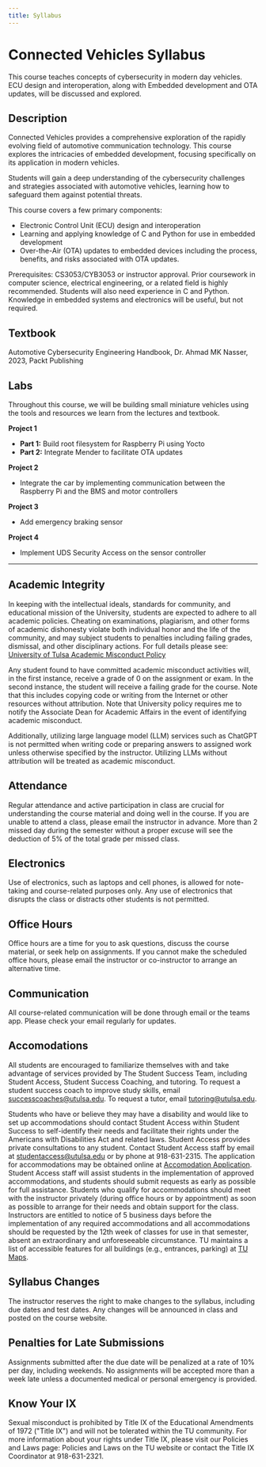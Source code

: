 ```yaml
---
title: Syllabus
---
```


# Connected Vehicles Syllabus

This course teaches concepts of cybersecurity in modern day vehicles. ECU design and interoperation, along with Embedded development and OTA updates, will be discussed and explored.

## Description

Connected Vehicles provides a comprehensive exploration of the rapidly evolving field of automotive communication technology. This course explores the intricacies of embedded development, focusing specifically on its application in modern vehicles.

Students will gain a deep understanding of the cybersecurity challenges and strategies associated with automotive vehicles, learning how to safeguard them against potential threats.

This course covers a few primary components:

- Electronic Control Unit (ECU) design and interoperation
- Learning and applying knowledge of C and Python for use in embedded development
- Over-the-Air (OTA) updates to embedded devices including the process, benefits, and risks associated with OTA updates.

Prerequisites: CS3053/CYB3053 or instructor approval. Prior coursework in computer science, electrical engineering, or a related field is highly recommended. Students will also need experience in C and Python. Knowledge in embedded systems and electronics will be useful, but not required.

## Textbook

Automotive Cybersecurity Engineering Handbook, Dr. Ahmad MK Nasser, 2023, Packt Publishing

## Labs

Throughout this course, we will be building small miniature vehicles using the tools and resources we learn from the lectures and textbook.

**Project 1**

- **Part 1:** Build root filesystem for Raspberry Pi using Yocto
- **Part 2:** Integrate Mender to facilitate OTA updates

**Project 2**

- Integrate the car by implementing communication between the Raspberry Pi and the BMS and motor controllers

**Project 3**

- Add emergency braking sensor

**Project 4**

- Implement UDS Security Access on the sensor controller

---

## Academic Integrity

In keeping with the intellectual ideals, standards for community, and educational mission of the University, students are expected to adhere to all academic policies.
Cheating on examinations, plagiarism, and other forms of academic dishonesty violate both individual honor and the life of the community, and may subject students to penalties including failing grades, dismissal, and other disciplinary actions.
For full details please see: [University of Tulsa Academic Misconduct Policy](https://univoftulsa.sharepoint.com/sites/AcademicAffairs/academicpolicies/Shared%20Documents/Forms/AllItems.aspx?id=/sites/AcademicAffairs/academicpolicies/Shared%20Documents/Unified%20Academic%20Misconduct%20Policy.pdf&parent=/sites/AcademicAffairs/academicpolicies/Shared%20Documents)

Any student found to have committed academic misconduct activities will, in the first instance, receive a grade of 0 on the assignment or exam.
In the second instance, the student will receive a failing grade for the course.
Note that this includes copying code or writing from the Internet or other resources without attribution.
Note that University policy requires me to notify the Associate Dean for Academic Affairs in the event of identifying academic misconduct.

Additionally, utilizing large language model (LLM) services such as ChatGPT is not permitted when writing code or preparing answers to assigned work unless otherwise specified by the instructor.
Utilizing LLMs without attribution will be treated as academic misconduct.

## Attendance

Regular attendance and active participation in class are crucial for understanding the course material and doing well in the course. If you are unable to attend a class, please email the instructor in advance. More than 2 missed day during the semester without a proper excuse will see the deduction of 5% of the total grade per missed class.

## Electronics

Use of electronics, such as laptops and cell phones, is allowed for note-taking and course-related purposes only. Any use of electronics that disrupts the class or distracts other students is not permitted.

## Office Hours

Office hours are a time for you to ask questions, discuss the course material, or seek help on assignments. If you cannot make the scheduled office hours, please email the instructor or co-instructor to arrange an alternative time.

## Communication

All course-related communication will be done through email or the teams app. Please check your email regularly for updates.

## Accomodations

All students are encouraged to familiarize themselves with and take advantage of services provided by The Student Success Team, including Student Access, Student Success Coaching, and tutoring.
To request a student success coach to improve study skills, email [successcoaches@utulsa.edu](mailto:successcoaches@utulsa.edu).
To request a tutor, email [tutoring@utulsa.edu](mailto:tutoring@utulsa.edu).

Students who have or believe they may have a disability and would like to set up accommodations should contact Student Access within Student Success to self-identify their needs and facilitate their rights under the Americans with Disabilities Act and related laws.
Student Access provides private consultations to any student.
Contact Student Access staff by email at [studentaccess@utulsa.edu](mailto:studentaccess@utulsa.edu) or by phone at 918-631-2315.
The application for accommodations may be obtained online at [Accomodation Application](https://sierra.accessiblelearning.com/s-UTulsa/ApplicationStudent.aspx).
Student Access staff will assist students in the implementation of approved accommodations, and students should submit requests as early as possible for full assistance.
Students who qualify for accommodations should meet with the instructor privately (during office hours or by appointment) as soon as possible to arrange for their needs and obtain support for the class.
Instructors are entitled to notice of 5 business days before the implementation of any required accommodations and all accommodations should be requested by the 12th week of classes for use in that semester, absent an extraordinary and unforeseeable circumstance.
TU maintains a list of accessible features for all buildings (e.g., entrances, parking) at [TU Maps](https://maps.utulsa.edu/).

## Syllabus Changes

The instructor reserves the right to make changes to the syllabus, including due dates and test dates. Any changes will be announced in class and posted on the course website.

## Penalties for Late Submissions

Assignments submitted after the due date will be penalized at a rate of 10% per day, including weekends. No assignments will be accepted more than a week late unless a documented medical or personal emergency is provided.

## Know Your IX

Sexual misconduct is prohibited by Title IX of the Educational Amendments of 1972 ("Title IX") and will not be tolerated within the TU community.
For more information about your rights under Title IX, please visit our Policies and Laws page: Policies and Laws on the TU website or contact the Title IX Coordinator at 918-631-2321.
